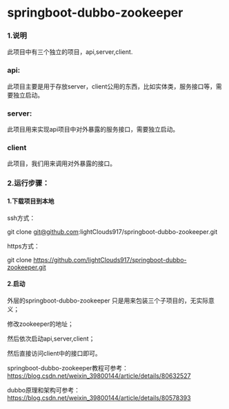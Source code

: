 # springboot-dubbo-zookeeper
### 1.说明
此项目中有三个独立的项目，api,server,client.
### api:
此项目主要是用于存放server，client公用的东西，比如实体类，服务接口等，需要独立启动。
### server:
此项目用来实现api项目中对外暴露的服务接口，需要独立启动。
### client
此项目，我们用来调用对外暴露的接口。

### 2.运行步骤：
#### 1.下载项目到本地
ssh方式：

git clone git@github.com:lightClouds917/springboot-dubbo-zookeeper.git

https方式：

git clone https://github.com/lightClouds917/springboot-dubbo-zookeeper.git

#### 2.启动
外层的springboot-dubbo-zookeeper 只是用来包装三个子项目的，无实际意义；

修改zookeeper的地址；

然后依次启动api,server,client；

然后直接访问client中的接口即可。

springboot-dubbo-zookeeper教程可参考：https://blog.csdn.net/weixin_39800144/article/details/80632527

dubbo原理和架构可参考：https://blog.csdn.net/weixin_39800144/article/details/80578393
